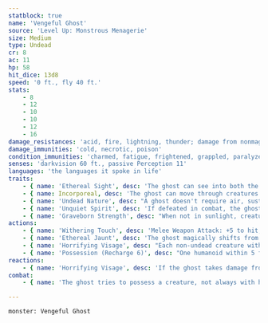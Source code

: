 ```yaml
---
statblock: true
name: 'Vengeful Ghost'
source: 'Level Up: Monstrous Menagerie'
size: Medium
type: Undead
cr: 8
ac: 11
hp: 58
hit_dice: 13d8
speed: '0 ft., fly 40 ft.'
stats:
    - 8
    - 12
    - 10
    - 10
    - 12
    - 16
damage_resistances: 'acid, fire, lightning, thunder; damage from nonmagical weapons'
damage_immunities: 'cold, necrotic, poison'
condition_immunities: 'charmed, fatigue, frightened, grappled, paralyzed, petrified, poisoned, prone, restrained'
senses: 'darkvision 60 ft., passive Perception 11'
languages: 'the languages it spoke in life'
traits:
    - { name: 'Ethereal Sight', desc: 'The ghost can see into both the Material and Ethereal Plane.' }
    - { name: Incorporeal, desc: 'The ghost can move through creatures and objects. It takes 5 (1d10) force damage if it ends its turn inside an object.' }
    - { name: 'Undead Nature', desc: "A ghost doesn't require air, sustenance, or sleep." }
    - { name: 'Unquiet Spirit', desc: 'If defeated in combat, the ghost returns in 24 hours. It can be put to rest permanently only by finding and casting remove curse on its remains or by resolving the unfinished business that keeps it from journeying to the afterlife.' }
    - { name: 'Graveborn Strength', desc: "When not in sunlight, creatures make their saving throws against the ghost's Horrifying Visage and Possession abilities with disadvantage." }
actions:
    - { name: 'Withering Touch', desc: 'Melee Weapon Attack: +5 to hit, reach 5 ft., one target. Hit: 17 (4d6 + 3) necrotic damage. If the target is frightened, it is magically aged 1d4 x 10 years. The aging effect can be reversed with a greater restoration spell.' }
    - { name: 'Ethereal Jaunt', desc: 'The ghost magically shifts from the Material Plane to the Ethereal Plane or vice versa. If it wishes, it can be visible to creatures on one plane while on the other.' }
    - { name: 'Horrifying Visage', desc: "Each non-undead creature within 60 feet and on the same plane of existence that can see the ghost makes a DC 13 Wisdom saving throw. On a failure, a creature is frightened for 1 minute. A frightened creature repeats the saving throw at the end of each of its turns, ending the effect on itself on a success. If a creature's saving throw is successful or the effect ends for it, it is immune to this ghost's Horrifying Visage for 24 hours." }
    - { name: 'Possession (Recharge 6)', desc: "One humanoid within 5 feet makes a DC 13 Charisma saving throw. On a failure, it is possessed by the ghost. The possessed creature is unconscious. The ghost enters the creature's body and takes control of it. The ghost can be targeted only by effects that turn undead, and it retains its Intelligence, Wisdom, and Charisma. It grants its host body immunity to being charmed and frightened. It otherwise uses the possessed creature's statistics and actions instead of its own. It doesn't gain access to the creature's memories but does gain access to proficiencies, nonmagical class features and traits, and nonmagical actions. It can't use limited-used abilities or class traits that require spending a resource. The possession ends after 24 hours, when the body drops to 0 hit points, when the ghost ends it as a bonus action, or when the ghost is turned or affected by dispel evil and good or a similar effect. Additionally, the possessed creature repeats its saving throw whenever it takes damage. When the possession ends, the ghost reappears in a space within 5 feet of the body. A creature is immune to this ghost's Possession for 24 hours after succeeding on its saving throw or after the possession ends." }
reactions:
    - { name: 'Horrifying Visage', desc: 'If the ghost takes damage from an attack or spell, it uses Horrifying Visage.' }
combat:
    - { name: 'The ghost tries to possess a creature, not always with hostile intent', desc: "If it's attacked while possessing a creature, it fights back with the possessed creature's weapons. If it fails to possess a creature and is attacked, it uses its Horrifying Visage (as a reaction if possible) and then makes withering touch attacks against frightened enemies. If reduced to 40 hit points or fewer, it retreats to the Ethereal Plane." }

---
```

```statblock
monster: Vengeful Ghost
```
